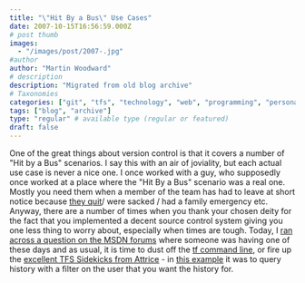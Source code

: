 ```yaml
---
title: "\"Hit By a Bus\" Use Cases"
date: 2007-10-15T16:56:59.000Z
# post thumb
images:
  - "/images/post/2007-.jpg"
#author
author: "Martin Woodward"
# description
description: "Migrated from old blog archive"
# Taxonomies
categories: ["git", "tfs", "technology", "web", "programming", "personal"]
tags: ["blog", "archive"]
type: "regular" # available type (regular or featured)
draft: false
---
```

One of the great things about version control is that it covers a number of "Hit by a Bus" scenarios.  I say this with an air of joviality, but each actual use case is never a nice one.  I once worked with a guy, who supposedly once worked at a place where the "Hit By a Bus" scenario was a real one.  Mostly you need them when a member of the team has had to leave at short notice because [they quit](http://www.woodwardweb.com/vsts/000143.html)/ were sacked / had a family emergency etc. Anyway, there are a number of times when you thank your chosen deity for the fact that you implemented a decent source control system giving you one less thing to worry about, especially when times are tough.  Today, I [ran across a question on the MSDN forums](http://forums.microsoft.com/MSDN/ShowPost.aspx?PostID=2271260&SiteID=1&mode=1) where someone was having one of these days and as usual, it is time to dust off the [tf command line](http://msdn2.microsoft.com/en-us/library/z51z7zy0(VS.80).aspx), or fire up the [excellent TFS Sidekicks from Attrice](http://www.attrice.info/cm/tfs/index.htm) - in [this example](http://forums.microsoft.com/MSDN/ShowPost.aspx?PostID=2271260&SiteID=1&mode=1) it was to query history with a filter on the user that you want the history for.